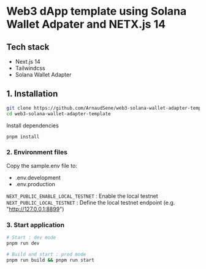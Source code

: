 # Web3 dApp template using Solana Wallet Adpater and NETX.js 14


## Tech stack

- Next.js 14
- Tailwindcss
- Solana Wallet Adapter


## 1. Installation

```bash
git clone https://github.com/ArnaudSene/web3-solana-wallet-adapter-template.git
cd web3-solana-wallet-adapter-template
```

Install dependencies

```bash
pnpm install
```


### 2. Environment files
Copy the sample.env file to: 

- .env.development
- .env.production

`NEXT_PUBLIC_ENABLE_LOCAL_TESTNET` : Enable the local testnet
`NEXT_PUBLIC_LOCAL_TESTNET` : Define the local testnet endpoint (e.g. "http://127.0.0.1:8899")


### 3. Start application

```bash
# Start : dev mode
pnpm run dev

# Build and start : prod mode
pnpm run build && pnpm run start
```
